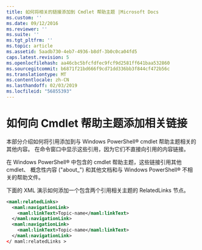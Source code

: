 ```yaml
---
title: 如何将相关的链接添加到 Cmdlet 帮助主题 |Microsoft Docs
ms.custom: ''
ms.date: 09/12/2016
ms.reviewer: ''
ms.suite: ''
ms.tgt_pltfrm: ''
ms.topic: article
ms.assetid: 5aadb730-4eb7-4936-b8df-3b0c0ca04fd5
caps.latest.revision: 5
ms.openlocfilehash: aa46cbc5bfcfdfec9fcf9d2581ff641baa532860
ms.sourcegitcommit: b6871f21bd666f9cd71dd336bb3f844cf472b56c
ms.translationtype: MT
ms.contentlocale: zh-CN
ms.lasthandoff: 02/03/2019
ms.locfileid: "56855393"
---
```

# <a name="how-to-add-related-links-to-a-cmdlet-help-topic"></a>如何向 Cmdlet 帮助主题添加相关链接

本部分介绍如何将引用添加到与 Windows PowerShell® cmdlet 帮助主题相关的其他内容。 在命令窗口中显示这些引用，因为它们不直接向引用的内容链接。

在 Windows PowerShell® 中包含的 cmdlet 帮助主题，这些链接引用其他 cmdlet、 概念性内容 ("about_") 和其他文档和与 Windows PowerShell® 不相关的帮助文件。

下面的 XML 演示如何添加一个包含两个引用相关主题的 RelatedLinks 节点。

```xml
<maml:relatedLinks>
  <maml:navigationLink>
    <maml:linkText>Topic-name</maml:linkText>
  </maml:navigationLink>
  <maml:navigationLink>
    <maml:linkText>Topic-name</maml:linkText>
  </maml:navigationLink>
</ maml:relatedLinks >
```



